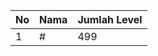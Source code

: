 | No | Nama            | Jumlah Level |
|----|-----------------|--------------|
| 1  | #    |    499        |
